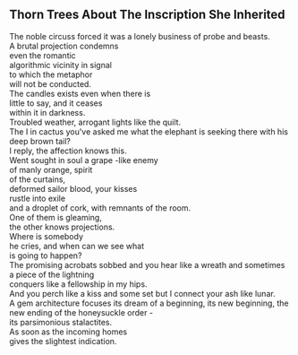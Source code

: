 Thorn Trees About The Inscription She Inherited
-----------------------------------------------
The noble circuss forced it was a lonely business of probe and beasts.  
A brutal projection condemns  
even the romantic  
algorithmic vicinity in signal  
to which the metaphor  
will not be conducted.  
The candles exists even when there is  
little to say, and it ceases  
within it in darkness.  
Troubled weather, arrogant lights like the quilt.  
The I in cactus you've asked me what the elephant is seeking there with his deep brown tail?  
I reply, the affection knows this.  
Went sought in soul a grape -like enemy  
of manly orange, spirit  
of the curtains,  
deformed sailor blood, your kisses  
rustle into exile  
and a droplet of cork, with remnants of the room.  
One of them is gleaming,  
the other knows projections.  
Where is somebody  
he cries, and when can we see what  
is going to happen?  
The promising acrobats sobbed and you hear like a wreath and sometimes a piece of the lightning  
conquers like a fellowship in my hips.  
And you perch like a kiss and some set but I connect your ash like lunar.  
A gem architecture focuses its dream of a beginning, its new beginning, the new ending of the honeysuckle order -  
its parsimonious stalactites.  
As soon as the incoming homes  
gives the slightest indication.  
